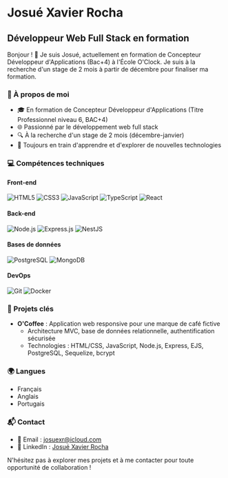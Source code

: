 # Josué Xavier Rocha
## Développeur Web Full Stack en formation

Bonjour ! 👋 Je suis Josué, actuellement en formation de Concepteur Développeur d'Applications (Bac+4) à l'École O'Clock. Je suis à la recherche d'un stage de 2 mois à partir de décembre pour finaliser ma formation.

### 🚀 À propos de moi

- 🎓 En formation de Concepteur Développeur d'Applications (Titre Professionnel niveau 6, BAC+4)
- 🌐 Passionné par le développement web full stack
- 🔍 À la recherche d'un stage de 2 mois (décembre-janvier)
- 🌱 Toujours en train d'apprendre et d'explorer de nouvelles technologies

### 💻 Compétences techniques

#### Front-end
![HTML5](https://img.shields.io/badge/-HTML5-E34F26?style=flat-square&logo=html5&logoColor=white)
![CSS3](https://img.shields.io/badge/-CSS3-1572B6?style=flat-square&logo=css3)
![JavaScript](https://img.shields.io/badge/-JavaScript-F7DF1E?style=flat-square&logo=javascript&logoColor=black)
![TypeScript](https://img.shields.io/badge/-TypeScript-007ACC?style=flat-square&logo=typescript&logoColor=white)
![React](https://img.shields.io/badge/-React-61DAFB?style=flat-square&logo=react&logoColor=black)

#### Back-end
![Node.js](https://img.shields.io/badge/-Node.js-339933?style=flat-square&logo=node.js&logoColor=white)
![Express.js](https://img.shields.io/badge/-Express.js-000000?style=flat-square&logo=express)
![NestJS](https://img.shields.io/badge/-NestJS-E0234E?style=flat-square&logo=nestjs&logoColor=white)

#### Bases de données
![PostgreSQL](https://img.shields.io/badge/-PostgreSQL-336791?style=flat-square&logo=postgresql&logoColor=white)
![MongoDB](https://img.shields.io/badge/-MongoDB-47A248?style=flat-square&logo=mongodb&logoColor=white)

#### DevOps
![Git](https://img.shields.io/badge/-Git-F05032?style=flat-square&logo=git&logoColor=white)
![Docker](https://img.shields.io/badge/-Docker-2496ED?style=flat-square&logo=docker&logoColor=white)

### 🌟 Projets clés

- **O'Coffee** : Application web responsive pour une marque de café fictive
  - Architecture MVC, base de données relationnelle, authentification sécurisée
  - Technologies : HTML/CSS, JavaScript, Node.js, Express, EJS, PostgreSQL, Sequelize, bcrypt

### 🌍 Langues

- Français
- Anglais
- Portugais

### 📬 Contact

- 📧 Email : [josuexr@icloud.com](mailto:josuexr@icloud.com)
- 🔗 LinkedIn : [Josué Xavier Rocha](https://www.linkedin.com/in/votre-profil)

N'hésitez pas à explorer mes projets et à me contacter pour toute opportunité de collaboration !
